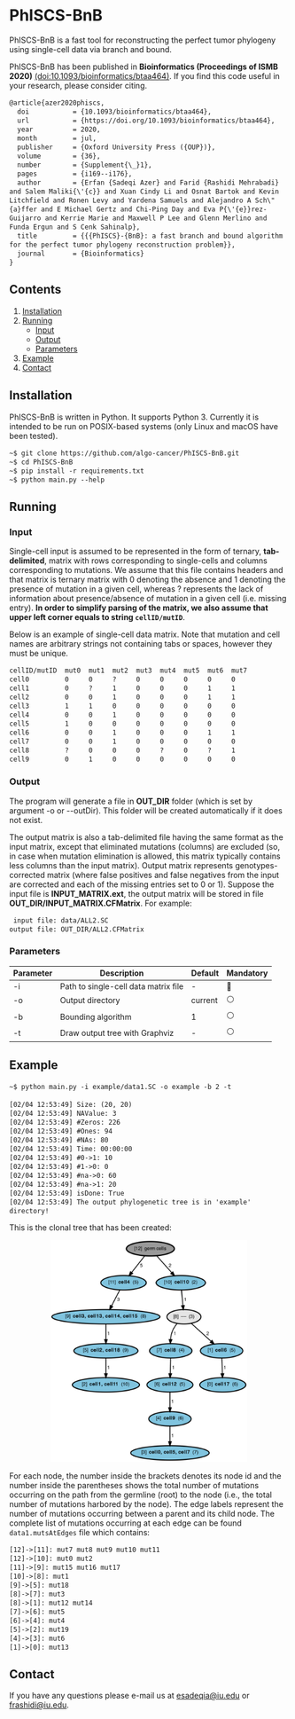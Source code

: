 # PhISCS-BnB

PhISCS-BnB is a fast tool for reconstructing the perfect tumor phylogeny using single-cell data via branch and bound.

PhISCS-BnB has been published in **Bioinformatics (Proceedings of ISMB 2020)** [(doi:10.1093/bioinformatics/btaa464)](https://doi.org/10.1093/bioinformatics/btaa464). If you find this code useful in your research, please consider citing.
```
@article{azer2020phiscs,
  doi           = {10.1093/bioinformatics/btaa464},
  url           = {https://doi.org/10.1093/bioinformatics/btaa464},
  year          = 2020,
  month         = jul,
  publisher     = {Oxford University Press ({OUP})},
  volume        = {36},
  number        = {Supplement{\_}1},
  pages         = {i169--i176},
  author        = {Erfan {Sadeqi Azer} and Farid {Rashidi Mehrabadi} and Salem Maliki{\'{c}} and Xuan Cindy Li and Osnat Bartok and Kevin Litchfield and Ronen Levy and Yardena Samuels and Alejandro A Sch\"{a}ffer and E Michael Gertz and Chi-Ping Day and Eva P{\'{e}}rez-Guijarro and Kerrie Marie and Maxwell P Lee and Glenn Merlino and Funda Ergun and S Cenk Sahinalp},
  title         = {{{PhISCS}-{BnB}: a fast branch and bound algorithm for the perfect tumor phylogeny reconstruction problem}},
  journal       = {Bioinformatics}
}
```

## Contents
  1. [Installation](#installation)
  2. [Running](#running)
     * [Input](#input)
     * [Output](#output)
     * [Parameters](#parameters)
  3. [Example](#example)
  4. [Contact](#contact)

<a name="installation"></a>
## Installation
PhISCS-BnB is written in Python. It supports Python 3. Currently it is intended to be run on POSIX-based systems (only Linux and macOS have been tested).  

```console
~$ git clone https://github.com/algo-cancer/PhISCS-BnB.git
~$ cd PhISCS-BnB
~$ pip install -r requirements.txt
~$ python main.py --help
```

<a name="running"></a>
## Running

<a name="input"></a>
### Input

Single-cell input is assumed to be represented in the form of ternary, __tab-delimited__, matrix with rows corresponding to single-cells and columns corresponding to mutations. We assume that this file contains headers and that matrix is ternary matrix with 0 denoting the absence and 1 denoting the presence of mutation in a given cell, whereas ? represents the lack of information about presence/absence of mutation in a given cell (i.e. missing entry). __In order to simplify parsing of the matrix, we also assume that upper left corner equals to string `cellID/mutID`__.

Below is an example of single-cell data matrix. Note that mutation and cell names are arbitrary strings not containing tabs or spaces, however they must be unique.
```
cellID/mutID  mut0  mut1  mut2  mut3  mut4  mut5  mut6  mut7
cell0         0     0     ?     0     0     0     0     0
cell1         0     ?     1     0     0     0     1     1
cell2         0     0     1     0     0     0     1     1
cell3         1     1     0     0     0     0     0     0
cell4         0     0     1     0     0     0     0     0
cell5         1     0     0     0     0     0     0     0
cell6         0     0     1     0     0     0     1     1
cell7         0     0     1     0     0     0     0     0
cell8         ?     0     0     0     ?     0     ?     1
cell9         0     1     0     0     0     0     0     0
```

<a name="output"></a>
### Output
The program will generate a file in **OUT_DIR** folder (which is set by argument -o or --outDir). This folder will be created automatically if it does not exist.

The output matrix is also a tab-delimited file having the same format as the input matrix, except that eliminated mutations (columns) are excluded (so, in case when mutation elimination is allowed, this matrix typically contains less columns than the input matrix). Output matrix represents genotypes-corrected matrix (where false positives and false negatives from the input are corrected and each of the missing entries set to 0 or 1). Suppose the input file is **INPUT_MATRIX.ext**, the output matrix will be stored in file **OUT_DIR/INPUT_MATRIX.CFMatrix**. For example:
```
 input file: data/ALL2.SC
output file: OUT_DIR/ALL2.CFMatrix
```

<a name="parameters"></a>
### Parameters
| Parameter  | Description                              | Default  | Mandatory      |
|------------|------------------------------------------|----------|----------------|
| -i         | Path to single-cell data matrix file     | -        | :radio_button: |
| -o         | Output directory                         | current  | :white_circle: |
| -b         | Bounding algorithm                       | 1        | :white_circle: |
| -t         | Draw output tree with Graphviz           | -        | :white_circle: |

<a name="example"></a>
## Example

```console
~$ python main.py -i example/data1.SC -o example -b 2 -t

[02/04 12:53:49] Size: (20, 20)
[02/04 12:53:49] NAValue: 3
[02/04 12:53:49] #Zeros: 226
[02/04 12:53:49] #Ones: 94
[02/04 12:53:49] #NAs: 80
[02/04 12:53:49] Time: 00:00:00
[02/04 12:53:49] #0->1: 10
[02/04 12:53:49] #1->0: 0
[02/04 12:53:49] #na->0: 60
[02/04 12:53:49] #na->1: 20
[02/04 12:53:49] isDone: True
[02/04 12:53:49] The output phylogenetic tree is in 'example' directory!
```

This is the clonal tree that has been created:
<p align="center">
  <img src="example/data1.png" height="400">
</p>

For each node, the number inside the brackets denotes its node id and the number inside the parentheses shows the total number of mutations occurring on the path from the germline (root) to the node (i.e., the total number of mutations harbored by the node). The edge labels represent the number of mutations occurring between a parent and its child node. The complete list of mutations occurring at each edge can be found `data1.mutsAtEdges` file which contains:

```
[12]->[11]: mut7 mut8 mut9 mut10 mut11
[12]->[10]: mut0 mut2
[11]->[9]: mut15 mut16 mut17
[10]->[8]: mut1
[9]->[5]: mut18
[8]->[7]: mut3
[8]->[1]: mut12 mut14
[7]->[6]: mut5
[6]->[4]: mut4
[5]->[2]: mut19
[4]->[3]: mut6
[1]->[0]: mut13

```

<a name="contact"></a>
## Contact
If you have any questions please e-mail us at esadeqia@iu.edu or frashidi@iu.edu.
